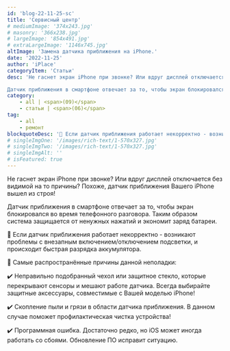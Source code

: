 ```yaml
---
id: 'blog-22-11-25-sc'
title: 'Сервисный центр'
# mediumImage: '374x243.jpg'
# masonry: '366x238.jpg'
# largeImage: '854x491.jpg'
# extraLargeImage: '1146x745.jpg'
altImage: 'Замена датчика приближения на iPhone.'
date: '2022-11-25'
author: 'iPlace'
categoryItem: 'Статьи'
desc: 'Не гаснет экран iPhone при звонке? Или вдруг дисплей отключается без видимой на то причины? Похоже, датчик приближения Вашего iPhone вышел из строя!

Датчик приближения в смартфоне отвечает за то, чтобы экран блокировался во время телефонного разговора. Таким образом система защищается от ненужных нажатий и экономит заряд батареи.'
category:
    - all | <span>(09)</span>
    - статьи | <span>(06)</span>
tag:
    - all
    - ремонт
blockquoteDesc: '🪫 Если датчик приближения работает некорректно - возникают проблемы с внезапным включением/отключением подсветки, и происходит быстрая разрядка аккумулятора.'
# singleImgOne: '/images/rich-text/1-570x327.jpg'
# singleImgTwo: '/images/rich-text/1-570x327.jpg'
# singleImgAlt: ''
# isFeatured: true
---
```


Не гаснет экран iPhone при звонке? Или вдруг дисплей отключается без видимой на то причины? Похоже, датчик приближения Вашего iPhone вышел из строя!

Датчик приближения в смартфоне отвечает за то, чтобы экран блокировался во время телефонного разговора. Таким образом система защищается от ненужных нажатий и экономит заряд батареи.

🪫 Если датчик приближения работает некорректно - возникают проблемы с внезапным включением/отключением подсветки, и происходит быстрая разрядка аккумулятора.

📌 Самые распространённые причины данной неполадки:

✔️ Неправильно подобранный чехол или защитное стекло, которые перекрывают сенсоры и мешают работе датчика. Всегда выбирайте защитные аксессуары, совместимые с Вашей моделью iPhone!

✔️ Скопление пыли и грязи в области датчика приближения. В данном случае поможет профилактическая чистка устройства!

✔️ Программная ошибка. Достаточно редко, но iOS может иногда работать со сбоями. Обновление ПО исправит ситуацию.
